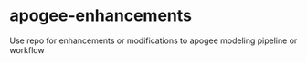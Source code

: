 # apogee-enhancements
Use repo for enhancements or modifications to apogee modeling pipeline or workflow
